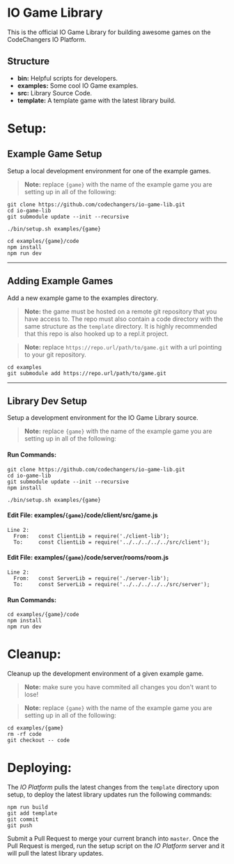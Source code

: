 # IO Game Library

This is the official IO Game Library for building awesome games on the CodeChangers IO Platform.

## Structure

- **bin:** Helpful scripts for developers.
- **examples:** Some cool IO Game examples.
- **src:** Library Source Code.
- **template:** A template game with the latest library build.

# Setup:

## Example Game Setup

Setup a local development environment for one of the example games.

> **Note:** replace `{game}` with the name of the example game you are setting up in all of the following:

```
git clone https://github.com/codechangers/io-game-lib.git
cd io-game-lib
git submodule update --init --recursive

./bin/setup.sh examples/{game}

cd examples/{game}/code
npm install
npm run dev
```

---

## Adding Example Games

Add a new example game to the examples directory.

> **Note:** the game must be hosted on a remote git repository that you have access to. The repo must also contain a code directory with the same structure as the `template` directory. It is highly recommended that this repo is also hooked up to a repl.it project.

> **Note:** replace `https://repo.url/path/to/game.git` with a url pointing to your git repository.

```
cd examples
git submodule add https://repo.url/path/to/game.git
```

---

## Library Dev Setup

Setup a development environment for the IO Game Library source.

> **Note:** replace `{game}` with the name of the example game you are setting up in all of the following:

#### **Run Commands:**

```
git clone https://github.com/codechangers/io-game-lib.git
cd io-game-lib
git submodule update --init --recursive
npm install

./bin/setup.sh examples/{game}
```

#### **Edit File:** examples/`{game}`/code/client/src/game.js

```
Line 2:
  From:   const ClientLib = require('./client-lib');
  To:     const ClientLib = require('../../../../../src/client');
```

#### **Edit File:** examples/`{game}`/code/server/rooms/room.js

```
Line 2:
  From:   const ServerLib = require('./server-lib');
  To:     const ServerLib = require('../../../../../src/server');
```

#### **Run Commands:**

```
cd examples/{game}/code
npm install
npm run dev
```

# Cleanup:

Cleanup up the development environment of a given example game.

> **Note:** make sure you have commited all changes you don't want to lose!

> **Note:** replace `{game}` with the name of the example game you are setting up in all of the following:

```
cd examples/{game}
rm -rf code
git checkout -- code
```

# Deploying:

The _IO Platform_ pulls the latest changes from the `template` directory upon setup, to deploy the latest library updates run the following commands:

```
npm run build
git add template
git commit
git push
```

Submit a Pull Request to merge your current branch into `master`. Once the Pull Request is merged, run the setup script on the _IO Platform_ server and it will pull the latest library updates.
